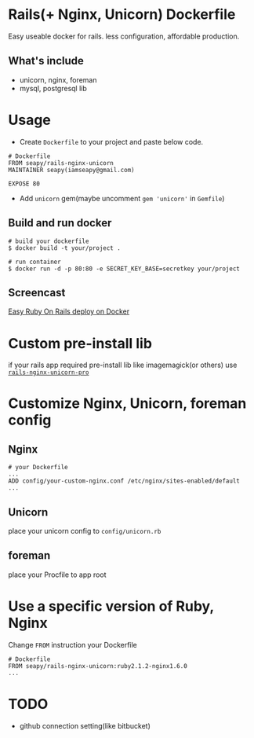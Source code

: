 # Rails(+ Nginx, Unicorn) Dockerfile

Easy useable docker for rails. less configuration, affordable production.

## What's include

* unicorn, nginx, foreman
* mysql, postgresql lib

# Usage

* Create `Dockerfile` to your project and paste below code.

```
# Dockerfile
FROM seapy/rails-nginx-unicorn
MAINTAINER seapy(iamseapy@gmail.com)

EXPOSE 80
```

* Add `unicorn` gem(maybe uncomment `gem 'unicorn'` in `Gemfile`)

## Build and run docker

```
# build your dockerfile
$ docker build -t your/project .

# run container
$ docker run -d -p 80:80 -e SECRET_KEY_BASE=secretkey your/project
```

## Screencast

[Easy Ruby On Rails deploy on Docker](http://youtu.be/QgmzBuPuM6I)


# Custom pre-install lib

if your rails app required pre-install lib like imagemagick(or others) use [`rails-nginx-unicorn-pro`](https://github.com/seapy/dockerfiles/tree/master/rails-nginx-unicorn-pro)


# Customize Nginx, Unicorn, foreman config

## Nginx

```
# your Dockerfile
...
ADD config/your-custom-nginx.conf /etc/nginx/sites-enabled/default
...
```

## Unicorn

place your unicorn config to `config/unicorn.rb`

## foreman

place your Procfile to app root


# Use a specific version of Ruby, Nginx

Change `FROM` instruction your Dockerfile

```
# Dockerfile
FROM seapy/rails-nginx-unicorn:ruby2.1.2-nginx1.6.0
...
```


# TODO

* github connection setting(like bitbucket)
